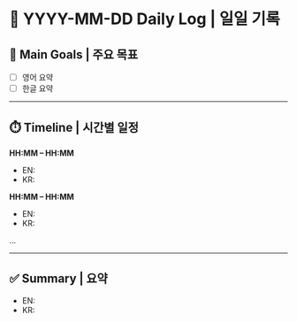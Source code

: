 # 📅 YYYY-MM-DD Daily Log | 일일 기록

## 🎯 Main Goals | 주요 목표
- [ ] 영어 요약  
- [ ] 한글 요약

---

## ⏱️ Timeline | 시간별 일정

**HH:MM – HH:MM**  
- EN:  
- KR:  

**HH:MM – HH:MM**  
- EN:  
- KR:  

...

---

## ✅ Summary | 요약
- EN:  
- KR:
